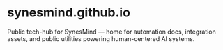 # synesmind.github.io
Public tech-hub for SynesMind — home for automation docs, integration assets, and public utilities powering human-centered AI systems.
